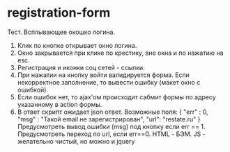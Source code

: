 # registration-form

Тест. Всплывающее окошко логина.

1. Клик по кнопке открывает окно логина.
2. Окно закрывается при клике по крестику, вне окна и по нажатию на esc.
3. Регистрация и иконки соц сетей - ссылки.
4. При нажатии на кнопку войти валидируется форма. Если некорректное заполнение, то вывести ошибку (макет окно с ошибкой).
5. Если ошибок нет, то ajax'ом происходит сабмит формы по адресу указанному в action формы.
6. В ответ скрипт ожидает json ответ.
   Возможные поля:
   {
   "err" : 0,
   "msg" : "Такой email не зарегистрирован",
   "url": "restate.ru"
   }
   Предусмотреть вывод ошибки (msg) под кнопку если err == 1. Предусмотреть переход по url, если err==0. HTML - БЭМ. JS - желательно чистый, но можно и jquery
